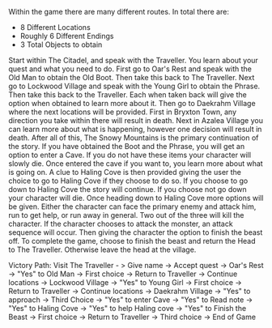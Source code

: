 Within the game there are many different routes. In total there are:
- 8 Different Locations
- Roughly 6 Different Endings
- 3 Total Objects to obtain

Start within The Citadel, and speak with the Traveller.
You learn about your quest and what you need to do.
First go to Oar's Rest and speak with the Old Man to obtain the Old Boot.
Then take this back to The Traveller.
Next go to Lockwood Village and speak with the Young Girl to obtain the Phrase.
Then take this back to the Traveller.
Each when taken back will give the option when obtained to learn more about it.
Then go to Daekrahm Village where the next locations will be provided.
First in Bryxton Town, any direction you take within there will result in death.
Next in Azalea Village you can learn more about what is happening, however one decision will result in death.
After all of this, The Snowy Mountains is the primary continuation of the story.
If you have obtained the Boot and the Phrase, you will get an option to enter a Cave.
If you do not have these items your character will slowly die.
Once entered the cave if you want to, you learn more about what is going on.
A clue to Haling Cove is then provided giving the user the choice to go to Haling Cove if they choose to do so.
If you choose to go down to Haling Cove the story will continue.
If you choose not go down your character will die.
Once heading down to Haling Cove more options will be given.
Either the character can face the primary enemy and attack him, run to get help, or run away in general.
Two out of the three will kill the character.
If the character chooses to attack the monster, an attack sequence will occur.
Then giving the character the option to finish the beast off.
To complete the game, choose to finish the beast and return the Head to The Traveller.
Otherwise leave the head at the village.

Victory Path:
Visit The Traveller - > Give name -> Accept quest -> Oar's Rest -> "Yes" to Old Man -> First choice -> Return to Traveller -> Continue locations -> Lockwood Village -> "Yes" to Young Girl -> First choice -> Return to Traveller -> Continue locations -> Daekrahm Village -> "Yes" to approach -> Third Choice -> "Yes" to enter Cave -> "Yes" to Read note -> "Yes" to Haling Cove -> "Yes" to help Haling cove -> "Yes" to Finish the Beast -> First choice -> Return to Traveller -> Third choice -> End of Game
